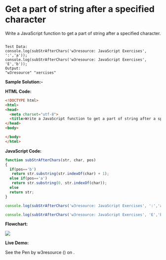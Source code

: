 # Get a part of string after a specified character

Write a JavaScript function to get a part of string after a specified character.

```

Test Data:
console.log(subStrAfterChars('w3resource: JavaScript Exercises', ':','a')); 
console.log(subStrAfterChars('w3resource: JavaScript Exercises', 'E','b'));
Output: 
"w3resource" "xercises"
```

**Sample Solution:-**

**HTML Code:**

```html
<!DOCTYPE html>
<html>
<head>
  <meta charset="utf-8">
  <title>Write a JavaScript function to get a part of string after a specified character.</title>
</head>
<body>

</body>
</html>

```

**JavaScript Code:**

```js
function subStrAfterChars(str, char, pos)
{
  if(pos=='b')
   return str.substring(str.indexOf(char) + 1);
  else if(pos=='a') 
   return str.substring(0, str.indexOf(char));
  else
  return str;  
}

console.log(subStrAfterChars('w3resource: JavaScript Exercises', ':','a'));

console.log(subStrAfterChars('w3resource: JavaScript Exercises', 'E','b'));

```

**Flowchart:**

![](https://www.w3resource.com/w3r_images/javascript-string-exercise-22.png)  

**Live Demo:**

<section class="expand-codepen"><p data-height="380" data-theme-id="0" data-slug-hash="jGLepN" data-default-tab="js,result" data-user="w3resource" data-embed-version="2" data-pen-title="JavaScript - common-editor-exercises" data-editable="true" class="codepen">See the Pen by w3resource () on .</p><codepen></codepen></section>